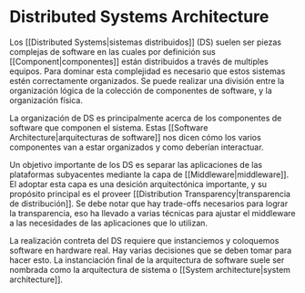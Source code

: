 # Distributed Systems Architecture
Los [[Distributed Systems|sistemas distribuidos]] (DS) suelen ser piezas complejas de software en las cuales por definición sus [[Component|componentes]] están distribuidos a través de multiples equipos. Para dominar esta complejidad es necesario que estos sistemas estén correctamente organizados. Se puede realizar una división entre la organización lógica de la colección de componentes de software, y la organización física.

La organización de DS es principalmente acerca de los componentes de software que componen el sistema. Estas [[Software Architecture|arquitecturas de software]] nos dicen cómo los varios componentes van a estar organizados y como deberían interactuar.

Un objetivo importante de los DS es separar las aplicaciones de las plataformas subyacentes mediante la capa de [[Middleware|middleware]]. El adoptar esta capa es una desición arquitectónica importante, y su propósito principal es el proveer [[Distribution Transparency|transparencia de distribución]]. Se debe notar que hay trade-offs necesarios para lograr la transparencia, eso ha llevado a varias técnicas para ajustar el middleware a las necesidades de las aplicaciones que lo utilizan.

La realización contreta del DS requiere que instanciemos y coloquemos software en hardware real. Hay varias decisiones que se deben tomar para hacer esto. La instanciación final de la arquitectura de software suele ser nombrada como la arquitectura de sistema o [[System architecture|system architecture]].
